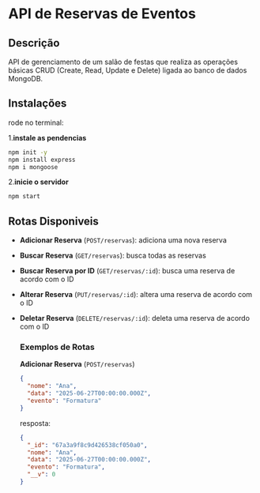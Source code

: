 # API de Reservas de Eventos

## Descrição

API de gerenciamento de um salão de festas que realiza as operações básicas CRUD (Create, Read, Update e Delete) ligada ao banco de dados MongoDB.

## Instalações

rode no terminal:

1.**instale as pendencias**
```sh
npm init -y
npm install express
npm i mongoose
```

2.**inicie o servidor**
```sh
npm start
```

## Rotas Disponiveis

- **Adicionar Reserva** (`POST/reservas`): adiciona uma nova reserva
- **Buscar Reserva** (`GET/reservas`): busca todas as reservas
- **Buscar Reserva por ID** (`GET/reservas/:id`): busca uma reserva de acordo com o ID
- **Alterar Reserva** (`PUT/reservas/:id`): altera uma reserva de acordo com o ID
- **Deletar Reserva** (`DELETE/reservas/:id`): deleta uma reserva de acordo com o ID

  ### Exemplos de Rotas

  **Adicionar Reserva** (`POST/reservas`)
  ```json
  {
    "nome": "Ana",
    "data": "2025-06-27T00:00:00.000Z",
    "evento": "Formatura"
  }
  ```
  
  resposta:
  ```json
  {
    "_id": "67a3a9f8c9d426538cf050a0",
    "nome": "Ana",
    "data": "2025-06-27T00:00:00.000Z",
    "evento": "Formatura",
    "__v": 0
  }
  ```
